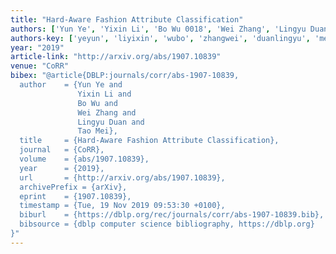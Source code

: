 ```yaml
---
title: "Hard-Aware Fashion Attribute Classification"
authors: ['Yun Ye', 'Yixin Li', 'Bo Wu 0018', 'Wei Zhang', 'Lingyu Duan', 'Tao Mei 0001']
authors-key: ['yeyun', 'liyixin', 'wubo', 'zhangwei', 'duanlingyu', 'meitao']
year: "2019"
article-link: "http://arxiv.org/abs/1907.10839"
venue: "CoRR"
bibex: "@article{DBLP:journals/corr/abs-1907-10839,
  author    = {Yun Ye and
               Yixin Li and
               Bo Wu and
               Wei Zhang and
               Lingyu Duan and
               Tao Mei},
  title     = {Hard-Aware Fashion Attribute Classification},
  journal   = {CoRR},
  volume    = {abs/1907.10839},
  year      = {2019},
  url       = {http://arxiv.org/abs/1907.10839},
  archivePrefix = {arXiv},
  eprint    = {1907.10839},
  timestamp = {Tue, 19 Nov 2019 09:53:30 +0100},
  biburl    = {https://dblp.org/rec/journals/corr/abs-1907-10839.bib},
  bibsource = {dblp computer science bibliography, https://dblp.org}
}"
---
```

